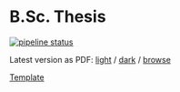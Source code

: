 # B.Sc. Thesis

[![pipeline status](https://git.baey.eu/martin/bsc-paper/badges/master/pipeline.svg)](https://git.baey.eu/martin/bsc-paper/-/commits/master)

Latest version as PDF:
[light](https://git.baey.eu/martin/bsc-paper/-/jobs/artifacts/master/raw/build/main.pdf?job=pdf) /
[dark](https://git.baey.eu/martin/bsc-paper/-/jobs/artifacts/master/raw/build/dark.pdf?job=pdf) /
[browse](https://git.baey.eu/martin/bsc-paper/-/jobs/artifacts/master/browse/build?job=pdf)

[Template][template-url]

[template-url]: https://github.com/TUM-Dev/tum-thesis-latex

